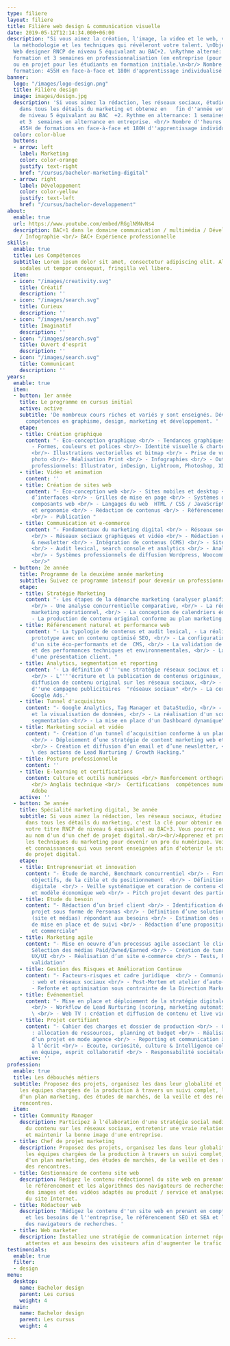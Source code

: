 ```yaml
---
type: filiere
layout: filiere
title: Filière web design & communication visuelle
date: 2019-05-12T12:14:34.000+06:00
description: "Si vous aimez la création, l'image, la video et le web, venez apprendre
  la méthodologie et les techniques qui révéleront votre talent. \nObjectif :  titre
  Web designer RNCP de niveau 5 équivalant au BAC+2. \nRythme alterné: 1 semaine en
  formation et 3 semaines en professionnalisation (en entreprise (pour les alternants)
  ou en projet pour les étudiants en formation initiale.\n<br/> Nombre d'heures de
  formation: 455H en face-à-face et 180H d'apprentissage individualisé en FOAD"
banner:
  logo: "/images/logo-design.png"
  title: Filière design
  image: images/design.jpg
  description: 'Si vous aimez la rédaction, les réseaux sociaux, étudiez et   persévérez
    dans tous les détails du marketing et obtenez en   fin d''année votre titre RNCP
    de niveau 5 équivalant au BAC  +2. Rythme en alternance: 1 semaines en formation
    et 3  semaines en alternance en entreprise. <br/> Nombre d''heures  de formations:
    455H de formations en face-à-face et 180H d''apprentissage individualisé en FOAD.'
  color: color-blue
  buttons:
  - arrow: left
    label: Marketing
    color: color-orange
    justify: text-right
    href: "/cursus/bachelor-marketing-digital"
  - arrow: right
    label: Développement
    color: color-yellow
    justify: text-left
    href: "/cursus/bachelor-developpement"
about:
  enable: true
  url: https://www.youtube.com/embed/RGglN9NvNs4
  description: BAC+1 dans le domaine communication / multimédia / Développement informatique
    / Infographie <br/> BAC+ Expérience professionnelle
skills:
  enable: true
  title: Les Compétences
  subtitle: Lorem ipsum dolor sit amet, consectetur adipiscing elit. Aliquam dui erat,
    sodales ut tempor consequat, fringilla vel libero.
  item:
  - icon: "/images/creativity.svg"
    title: Créatif
    description: ''
  - icon: "/images/search.svg"
    title: Curieux
    description: ''
  - icon: "/images/search.svg"
    title: Imaginatif
    description: ''
  - icon: "/images/search.svg"
    title: Ouvert d'esprit
    description: ''
  - icon: "/images/search.svg"
    title: Communicant
    description: ''
years:
  enable: true
  item:
  - button: 1er année
    title: Le programme en cursus initial
    active: active
    subtitle: 'De nombreux cours riches et variés y sont enseignés. Développez vos
      compétences en graphisme, design, marketing et développement. '
    etape:
    - title: Création graphique
      content: "- Eco-conception graphique <br/> - Tendances graphiques & veille <br/>
        - Formes, couleurs et polices <br/>- Identité visuelle & charte graphique
        <br/>- Illustrations vectorielles et bitmap <br/> - Prise de vue et retouches
        photo <br/>- Réalisation Print <br/> - Infographies <br/> - Outils graphiques
        professionnels: Illustrator, inDesign, Lightroom, Photoshop, XD"
    - title: Vidéo et animation
      content: ''
    - title: Création de sites web
      content: "- Eco-conception web <br/> - Sites mobiles et desktop <br/> - Conception
        d’interfaces <br/> - Grilles de mise en page <br/> - Systèmes de design et
        composants web <br/> - Langages du web  HTML / CSS / JavaScript <br/> - Accessibilité
        et ergonomie <br/> - Rédaction de contenus <br/> - Référencement naturel (SEO)
        <br/> - Publication "
    - title: Communication et e-commerce
      content: "- Fondamentaux du marketing digital <br/> - Réseaux sociaux professionnels
        <br/> - Réseaux sociaux graphiques et vidéo <br/> - Rédaction et envoi e-mailing
        & newsletter <br/> - Intégration de contenus (CMS) <br/> - Sites e-commerce
        <br/> - Audit lexical, search console et analytics <br/> - Analyse d'éco performance
        <br/> - Systèmes professionnels de diffusion Wordpress, Woocommerce, Sendinblue
        <br/>"
  - button: 2e année
    title: Programme de la deuxième année marketing
    subtitle: Suivez ce programme intensif pour devenir un professionnel du marketing.
    etape:
    - title: Stratégie Marketing
      content: "- Les étapes de la démarche marketing (analyser planification, suivi),
        <br/> - Une analyse concurrentielle comparative, <br/> - La rédaction du plan
        marketing opérationnel, <br/> - La conception de calendriers éditorials <br/>
        - La production de contenu original conforme au plan marketing."
    - title: Référencement naturel et performance web
      content: "- La typologie de contenus et audit lexical, - La réalisation d'un
        prototype avec un contenu optimisé SEO, <br/> - La configuration et le déploiement
        d'un site éco-performants et de  CMS, <br/> - La validation de l'accessibilité
        et des performances techniques et environnementales, <br/> - La réalisation
        d'une présentation client. "
    - title: Analytics, segmentation et reporting
      content: '- La définition d''''une stratégie réseaux sociaux et advertising,
        <br/> - L''''écriture et la publication de contenus originaux, <br/> - La
        diffusion de contenu original sur les réseaux sociaux, <br/> - L''optimisation
        d''une campagne publicitaires  "réseaux sociaux" <br/> - La certification
        Google Ads.'
    - title: Tunnel d'acquisiton
      content: "- Google Analytics, Tag Manager et DataStudio, <br/> - L'exploration
        et la visualisation de données, <br/> - La réalisation d'un scoring pour la
        segmentation <br/> - La mise en place d'un Dashboard dynamique"
    - title: Marketing social et vidéo
      content: "- Création d’un tunnel d’acquisition conforme à un plan marketing,
        <br/> - Déploiement d’une stratégie de content marketing web et réseaux sociaux,
        <br/> - Création et diffusion d’un email et d’une newsletter, <br/> - Automatisation
        \ des actions de Lead Nurturing / Growth Hacking."
    - title: Posture professionnelle
      content: ''
    - title: E-learning et certifications
      content: Culture et outils numériques <br/> Renforcement orthographique et grammatical
        <br/> Anglais technique <br/>  Certifications  compétences numériques, outils
        Adobe
    active: ''
  - button: 3e année
    title: Spécialité marketing digital, 3e année
    subtitle: Si vous aimez la rédaction, les réseaux sociaux, étudiez et persévérez
      dans tous les détails du marketing, c'est la clé pour obtenir en fin d'année
      votre titre RNCP de niveau 6 équivalant au BAC+3. Vous pourrez enfin répondre
      au nom d'un d'un chef de projet digital.<br/><br/>Apprenez et pratiquez toutes
      les techniques du marketing pour devenir un pro du numérique. Voici les compétences
      et connaissances qui vous seront enseignées afin d'obtenir le statut de chef
      de projet digital.
    etape:
    - title: Entrepreneuriat et innovation
      content: "- Étude de marché, Benchmark concurrentiel <br/> - Formalisation des
        objectifs, de la cible et du positionnement  <br/> - Définition d’une stratégie
        digitale  <br/> - Veille systématique et curation de contenu <br/> - Écoresponsabilité
        et modèle économique web <br/> - Pitch projet devant des parties prenantes"
    - title: Etude du besoin
      content: "- Rédaction d’un brief client <br/> - Identification des acteurs du
        projet sous forme de Personas <br/> - Définition d’une solution technique
        (site et médias) répondant aux besoins <br/> - Estimation des coûts de conception,
        de mise en place et de suivi <br/> - Rédaction d’une proposition technique
        et commerciale"
    - title: Marketing agile
      content: "- Mise en oeuvre d’un processus agile associant le client <br/> -
        Sélection des médias Paid/Owned/Earned <br/> - Création de tunnels optimisés
        UX/UI <br/> - Réalisation d’un site e-commerce <br/> - Tests, Recettage et
        validation"
    - title: Gestion des Risques et Amélioration Continue
      content: "- Facteurs-risques et cadre juridique  <br/> - Communication de crise
        : web et réseaux sociaux <br/> - Post-Mortem et atelier d’auto-critique <br/>
        - Refonte et optimisation sous contrainte de la Direction Marketing"
    - title: Événementiel
      content: "- Mise en place et déploiement de la stratégie digitale d’un évènement
        <br/> - Workflow de Lead Nurturing (scoring, marketing automation, data analysis)
        \ <br/> - Web TV : création et diffusion de contenu et live vidéo"
    - title: Projet certifiant
      content: "- Cahier des charges et dossier de production <br/> - Gestion de projet
        : allocation de ressources,  planning et budget <br/> - Réalisation et gestion
        d’un projet en mode agence <br/> - Reporting et communication à l’oral et
        à l’écrit <br/> - Ecoute, curiosité, culture & Intelligence collectiveTravail
        en équipe, esprit collaboratif <br/> - Responsabilité sociétale"
    active: ''
profession:
  enable: true
  title: Les débouchés métiers
  subtitle: Proposez des projets, organisez les dans leur globalité et accompagnez
    les équipes chargées de la production à travers un suivi complet, la création
    d'un plan marketing, des études de marchés, de la veille et des réunions et des
    rencontres.
  item:
  - title: Community Manager
    description: Participez à l'élaboration d'une stratégie social media pour produire
      du contenu sur les réseaux sociaux, entretenir une vraie relation avec une communauté
      et maintenir la bonne image d'une entreprise.
  - title: Chef de projet marketing
    description: Proposez des projets, organisez les dans leur globalité et accompagnez
      les équipes chargées de la production à travers un suivi complet, la création
      d'un plan marketing, des études de marchés, de la veille et des réunions et
      des rencontres.
  - title: Gestionnaire de contenu site web
    description: Rédigez le contenu rédactionnel du site web en prenant en compte
      le référencement et les algorithmes des navigateurs de recherches, sélectionnez
      des images et des vidéos adaptés au produit / service et analysez les retombées
      du site Internet.
  - title: Rédacteur web
    description: 'Rédigez le contenu d''un site web en prenant en compte la demande
      et les besoins de l''entreprise, le référencement SEO et SEA et les algorithmes
      des navigateurs de recherches. '
  - title: Web marketer
    description: Installez une stratégie de communication internet répondants aux
      attentes et aux besoins des visiteurs afin d'augmenter le trafic et les ventes.
testimonials:
  enable: true
  filter:
  - design
menu:
  desktop:
    name: Bachelor design
    parent: Les cursus
    weight: 4
  main:
    name: Bachelor design
    parent: Les cursus
    weight: 4

---
```

